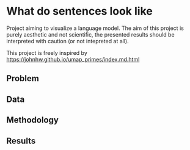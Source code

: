 # What do sentences look like
Project aiming to visualize a language model. The aim of this project is purely aesthetic and not scientific, the presented results should be interpreted with caution (or not intepreted at all).

This project is freely inspired by https://johnhw.github.io/umap_primes/index.md.html

## Problem

## Data

## Methodology

## Results
